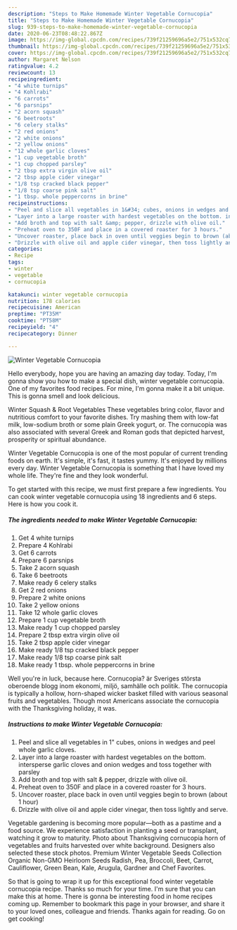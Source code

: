```yaml
---
description: "Steps to Make Homemade Winter Vegetable Cornucopia"
title: "Steps to Make Homemade Winter Vegetable Cornucopia"
slug: 939-steps-to-make-homemade-winter-vegetable-cornucopia
date: 2020-06-23T08:48:22.867Z
image: https://img-global.cpcdn.com/recipes/739f21259696a5e2/751x532cq70/winter-vegetable-cornucopia-recipe-main-photo.jpg
thumbnail: https://img-global.cpcdn.com/recipes/739f21259696a5e2/751x532cq70/winter-vegetable-cornucopia-recipe-main-photo.jpg
cover: https://img-global.cpcdn.com/recipes/739f21259696a5e2/751x532cq70/winter-vegetable-cornucopia-recipe-main-photo.jpg
author: Margaret Nelson
ratingvalue: 4.2
reviewcount: 13
recipeingredient:
- "4 white turnips"
- "4 Kohlrabi"
- "6 carrots"
- "6 parsnips"
- "2 acorn squash"
- "6 beetroots"
- "6 celery stalks"
- "2 red onions"
- "2 white onions"
- "2 yellow onions"
- "12 whole garlic cloves"
- "1 cup vegetable broth"
- "1 cup chopped parsley"
- "2 tbsp extra virgin olive oil"
- "2 tbsp apple cider vinegar"
- "1/8 tsp cracked black pepper"
- "1/8 tsp coarse pink salt"
- "1 tbsp. whole peppercorns in brine"
recipeinstructions:
- "Peel and slice all vegetables in 1&#34; cubes, onions in wedges and peel whole garlic cloves."
- "Layer into a large roaster with hardest vegetables on the bottom. intersperse garlic cloves and onion wedges and toss together with parsley"
- "Add broth and top with salt &amp; pepper, drizzle with olive oil."
- "Preheat oven to 350F and place in a covered roaster for 3 hours."
- "Uncover roaster, place back in oven until veggies begin to brown (about 1 hour)"
- "Drizzle with olive oil and apple cider vinegar, then toss lightly and serve."
categories:
- Recipe
tags:
- winter
- vegetable
- cornucopia

katakunci: winter vegetable cornucopia 
nutrition: 178 calories
recipecuisine: American
preptime: "PT35M"
cooktime: "PT58M"
recipeyield: "4"
recipecategory: Dinner

---
```



![Winter Vegetable Cornucopia](https://img-global.cpcdn.com/recipes/739f21259696a5e2/751x532cq70/winter-vegetable-cornucopia-recipe-main-photo.jpg)

Hello everybody, hope you are having an amazing day today. Today, I'm gonna show you how to make a special dish, winter vegetable cornucopia. One of my favorites food recipes. For mine, I'm gonna make it a bit unique. This is gonna smell and look delicious.

Winter Squash &amp; Root Vegetables These vegetables bring color, flavor and nutritious comfort to your favorite dishes. Try mashing them with low-fat milk, low-sodium broth or some plain Greek yogurt, or. The cornucopia was also associated with several Greek and Roman gods that depicted harvest, prosperity or spiritual abundance.

Winter Vegetable Cornucopia is one of the most popular of current trending foods on earth. It's simple, it's fast, it tastes yummy. It's enjoyed by millions every day. Winter Vegetable Cornucopia is something that I have loved my whole life. They're fine and they look wonderful.


To get started with this recipe, we must first prepare a few ingredients. You can cook winter vegetable cornucopia using 18 ingredients and 6 steps. Here is how you cook it.

<!--inarticleads1-->

##### The ingredients needed to make Winter Vegetable Cornucopia:

1. Get 4 white turnips
1. Prepare 4 Kohlrabi
1. Get 6 carrots
1. Prepare 6 parsnips
1. Take 2 acorn squash
1. Take 6 beetroots
1. Make ready 6 celery stalks
1. Get 2 red onions
1. Prepare 2 white onions
1. Take 2 yellow onions
1. Take 12 whole garlic cloves
1. Prepare 1 cup vegetable broth
1. Make ready 1 cup chopped parsley
1. Prepare 2 tbsp extra virgin olive oil
1. Take 2 tbsp apple cider vinegar
1. Make ready 1/8 tsp cracked black pepper
1. Make ready 1/8 tsp coarse pink salt
1. Make ready 1 tbsp. whole peppercorns in brine


Well you&#39;re in luck, because here. Cornucopia? är Sveriges största oberoende blogg inom ekonomi, miljö, samhälle och politik. The cornucopia is typically a hollow, horn-shaped wicker basket filled with various seasonal fruits and vegetables. Though most Americans associate the cornucopia with the Thanksgiving holiday, it was. 

<!--inarticleads2-->

##### Instructions to make Winter Vegetable Cornucopia:

1. Peel and slice all vegetables in 1&#34; cubes, onions in wedges and peel whole garlic cloves.
1. Layer into a large roaster with hardest vegetables on the bottom. intersperse garlic cloves and onion wedges and toss together with parsley
1. Add broth and top with salt &amp; pepper, drizzle with olive oil.
1. Preheat oven to 350F and place in a covered roaster for 3 hours.
1. Uncover roaster, place back in oven until veggies begin to brown (about 1 hour)
1. Drizzle with olive oil and apple cider vinegar, then toss lightly and serve.


Vegetable gardening is becoming more popular—both as a pastime and a food source. We experience satisfaction in planting a seed or transplant, watching it grow to maturity. Photo about Thanksgiving cornucopia horn of vegetables and fruits harvested over white background. Designers also selected these stock photos. Premium Winter Vegetable Seeds Collection Organic Non-GMO Heirloom Seeds Radish, Pea, Broccoli, Beet, Carrot, Cauliflower, Green Bean, Kale, Arugula, Gardner and Chef Favorites. 

So that is going to wrap it up for this exceptional food winter vegetable cornucopia recipe. Thanks so much for your time. I'm sure that you can make this at home. There is gonna be interesting food in home recipes coming up. Remember to bookmark this page in your browser, and share it to your loved ones, colleague and friends. Thanks again for reading. Go on get cooking!
